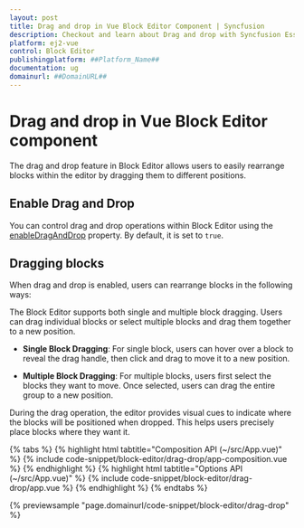```yaml
---
layout: post
title: Drag and drop in Vue Block Editor Component | Syncfusion
description: Checkout and learn about Drag and drop with Syncfusion Essential Vue Block Editor component, its elements, and more details.
platform: ej2-vue
control: Block Editor 
publishingplatform: ##Platform_Name##
documentation: ug
domainurl: ##DomainURL##
---
```


# Drag and drop in Vue Block Editor component

The drag and drop feature in Block Editor allows users to easily rearrange blocks within the editor by dragging them to different positions.

## Enable Drag and Drop

You can control drag and drop operations within Block Editor using the [enableDragAndDrop](../api/blockeditor/#enabledraganddrop) property. By default, it is set to `true`.

## Dragging blocks

When drag and drop is enabled, users can rearrange blocks in the following ways:

The Block Editor supports both single and multiple block dragging. Users can drag individual blocks or select multiple blocks and drag them together to a new position.

- **Single Block Dragging**: For single block, users can hover over a block to reveal the drag handle, then click and drag to move it to a new position.

- **Multiple Block Dragging**: For multiple blocks, users first select the blocks they want to move. Once selected, users can drag the entire group to a new position.

During the drag operation, the editor provides visual cues to indicate where the blocks will be positioned when dropped. This helps users precisely place blocks where they want it.

{% tabs %}
{% highlight html tabtitle="Composition API (~/src/App.vue)" %}
{% include code-snippet/block-editor/drag-drop/app-composition.vue %}
{% endhighlight %}
{% highlight html tabtitle="Options API (~/src/App.vue)" %}
{% include code-snippet/block-editor/drag-drop/app.vue %}
{% endhighlight %}
{% endtabs %}
  
{% previewsample "page.domainurl/code-snippet/block-editor/drag-drop" %}